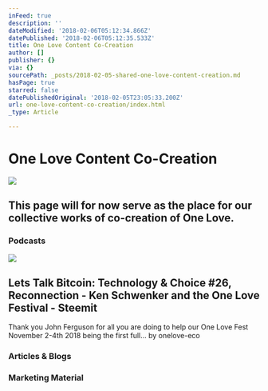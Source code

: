 ```yaml
---
inFeed: true
description: ''
dateModified: '2018-02-06T05:12:34.866Z'
datePublished: '2018-02-06T05:12:35.533Z'
title: One Love Content Co-Creation
author: []
publisher: {}
via: {}
sourcePath: _posts/2018-02-05-shared-one-love-content-creation.md
hasPage: true
starred: false
datePublishedOriginal: '2018-02-05T23:05:33.200Z'
url: one-love-content-co-creation/index.html
_type: Article

---
```

# One Love Content Co-Creation
![](https://the-grid-user-content.s3-us-west-2.amazonaws.com/3e7030e0-90b8-493d-b335-5d8185eced89.jpg)

## This page will for now serve as the place for our collective works of co-creation of One Love.

### Podcasts

<article style=""><img src="https://s3-us-west-2.amazonaws.com/the-grid-img/p/4fa966bfc4247e37fa63cbb988344e3c039df76a.jpg" /><h1>Lets Talk Bitcoin: Technology &amp; Choice #26, Reconnection - Ken Schwenker and the One Love Festival - Steemit</h1><p>Thank you John Ferguson for all you are doing to help our One Love Fest November 2-4th 2018 being the first full... by onelove-eco</p></article>

### Articles & Blogs

### Marketing Material